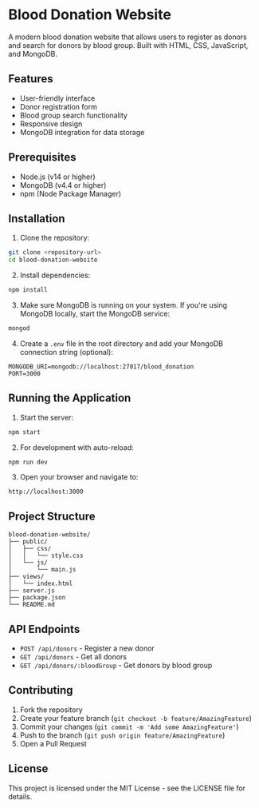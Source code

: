 # Blood Donation Website

A modern blood donation website that allows users to register as donors and search for donors by blood group. Built with HTML, CSS, JavaScript, and MongoDB.

## Features

- User-friendly interface
- Donor registration form
- Blood group search functionality
- Responsive design
- MongoDB integration for data storage

## Prerequisites

- Node.js (v14 or higher)
- MongoDB (v4.4 or higher)
- npm (Node Package Manager)

## Installation

1. Clone the repository:
```bash
git clone <repository-url>
cd blood-donation-website
```

2. Install dependencies:
```bash
npm install
```

3. Make sure MongoDB is running on your system. If you're using MongoDB locally, start the MongoDB service:
```bash
mongod
```

4. Create a `.env` file in the root directory and add your MongoDB connection string (optional):
```
MONGODB_URI=mongodb://localhost:27017/blood_donation
PORT=3000
```

## Running the Application

1. Start the server:
```bash
npm start
```

2. For development with auto-reload:
```bash
npm run dev
```

3. Open your browser and navigate to:
```
http://localhost:3000
```

## Project Structure

```
blood-donation-website/
├── public/
│   ├── css/
│   │   └── style.css
│   └── js/
│       └── main.js
├── views/
│   └── index.html
├── server.js
├── package.json
└── README.md
```

## API Endpoints

- `POST /api/donors` - Register a new donor
- `GET /api/donors` - Get all donors
- `GET /api/donors/:bloodGroup` - Get donors by blood group

## Contributing

1. Fork the repository
2. Create your feature branch (`git checkout -b feature/AmazingFeature`)
3. Commit your changes (`git commit -m 'Add some AmazingFeature'`)
4. Push to the branch (`git push origin feature/AmazingFeature`)
5. Open a Pull Request

## License

This project is licensed under the MIT License - see the LICENSE file for details.
